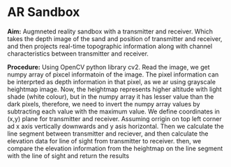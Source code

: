 # AR Sandbox


**Aim:** Augmneted reality sandbox with a transmitter and receiver. Which takes the depth image of the sand and position of transmitter and receiver, and then projects real-time topographic information along with channel characteristics between transmitter and receiver. 

**Procedure:** Using OpenCV python library cv2. Read the image, we get numpy array of pixcel informatoin of the image. The pixel information can be interprted as depth information in that pixel, as we ar using grayscale heightmap image. Now, the heightmap represents higher altitude with light shade (white colour), but in the numpy array it has lesser value than the dark pixels, therefore, we need to invert the numpy array values by subtracting each value with the maximum value. 
We define coordinates in (x,y) plane for transmitter and receiver. Assuming orrigin on top left corner ad x axis  vertically downwards and y asis horizontal. Then we calculate the line segment between transmitter and reciever, and then calculate the elevation data for line of sight from transmitter to receiver. then, we compare the elevation information from the heightmap on the line segment with the line of sight and return the results